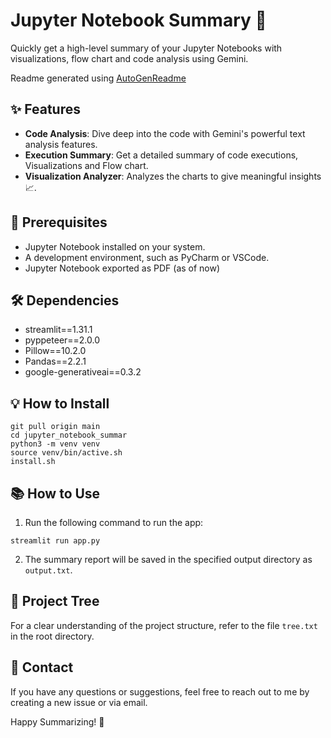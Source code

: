 # Jupyter Notebook Summary 📖 

Quickly get a high-level summary of your Jupyter Notebooks with visualizations, flow chart and code analysis using Gemini.

Readme generated using [AutoGenReadme](https://github.com/bhav09/AutoGenReadme)

## ✨ Features

- **Code Analysis**: Dive deep into the code with Gemini's powerful text analysis features.
- **Execution Summary**: Get a detailed summary of code executions, Visualizations and Flow chart️.
- **Visualization Analyzer**: Analyzes the charts to give meaningful insights 📈.

##  🚀 Prerequisites

 * Jupyter Notebook installed on your system.
 * A development environment, such as PyCharm or VSCode.
 * Jupyter Notebook exported as PDF (as of now)

##  🛠️ Dependencies

 * streamlit==1.31.1
 * pyppeteer==2.0.0
 * Pillow==10.2.0
 * Pandas==2.2.1
 * google-generativeai==0.3.2

##  💡 How to Install

```
git pull origin main
cd jupyter_notebook_summar
python3 -m venv venv
source venv/bin/active.sh
install.sh
```

## 📚 How to Use

1. Run the following command to run the app:
```
streamlit run app.py
```
2. The summary report will be saved in the specified output directory as ```output.txt```.

## 📂 Project Tree

For a clear understanding of the project structure, refer to the file `tree.txt` in the root directory.

## 🤩 Contact

If you have any questions or suggestions, feel free to reach out to me by creating a new issue or via email.

Happy Summarizing! 📑
